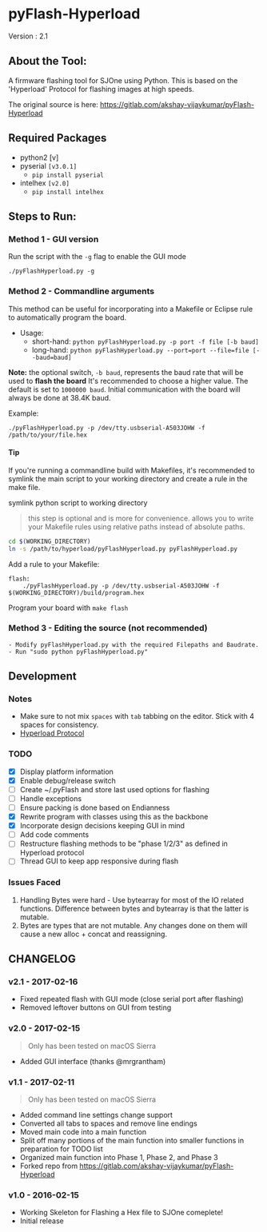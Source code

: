 # pyFlash-Hyperload
Version : 2.1

## About the Tool:
A firmware flashing tool for SJOne using Python. This is based on the 'Hyperload' Protocol for flashing images at high speeds.

The original source is here: https://gitlab.com/akshay-vijaykumar/pyFlash-Hyperload

## Required Packages

* python2   [v]
* pyserial `[v3.0.1]`
    - `pip install pyserial`
* intelhex `[v2.0]`
    - `pip install intelhex`

## Steps to Run:
### Method 1 - GUI version
Run the script with the `-g` flag to enable the GUI mode

```
./pyFlashHyperload.py -g
```

### Method 2 - Commandline arguments
This method can be useful for incorporating into a Makefile or Eclipse rule to automatically program the board. 

* Usage: 
    - short-hand: `python pyFlashHyperload.py -p port -f file [-b baud]`
    - long-hand: `python pyFlashHyperload.py --port=port --file=file [--baud=baud]`


**Note:** the optional switch, `-b baud`, represents the baud rate that will be used to **flash the board** It's recommended to choose a higher value. The default is set to `1000000 baud`. Initial communication with the board will always be done at 38.4K baud.

Example:
```
./pyFlashHyperload.py -p /dev/tty.usbserial-A503JOHW -f /path/to/your/file.hex
```

#### Tip
If you're running a commandline build with Makefiles, it's recommended to symlink the main script to your working directory and create a rule in the make file.  

symlink python script to working directory
> this step is optional and is more for convenience. allows you to write your Makefile rules using relative paths instead of absolute paths.

```bash
cd $(WORKING_DIRECTORY)
ln -s /path/to/hyperload/pyFlashHyperload.py pyFlashHyperload.py
```

Add a rule to your Makefile:

```make
flash:
    ./pyFlashHyperload.py -p /dev/tty.usbserial-A503JOHW -f $(WORKING_DIRECTORY)/build/program.hex
```

Program your board with `make flash`


### Method 3 - Editing the source (not recommended)
    - Modify pyFlashHyperload.py with the required Filepaths and Baudrate.
    - Run "sudo python pyFlashHyperload.py"

## Development

### Notes
* Make sure to not mix `spaces` with `tab` tabbing on the editor. Stick with 4 spaces for consistency.
* [Hyperload Protocol](http://www.socialledge.com/sjsu/index.php?title=Hyperload_Protocol)

### TODO

- [x] Display platform information
- [x] Enable debug/release switch
- [ ] Create ~/.pyFlash and store last used options for flashing
- [ ] Handle exceptions
- [ ] Ensure packing is done based on Endianness
- [x] Rewrite program with classes using this as the backbone
- [x] Incorporate design decisions keeping GUI in mind
- [ ] Add code comments
- [ ] Restructure flashing methods to be "phase 1/2/3" as defined in Hyperload protocol
- [ ] Thread GUI to keep app responsive during flash

### Issues Faced
1. Handling Bytes were hard - Use bytearray for most of the IO related functions. Difference between bytes and bytearray is that the latter is mutable. 
2. Bytes are types that are not mutable. Any changes done on them will cause a new alloc + concat and reassigning.

## CHANGELOG
### v2.1 - 2017-02-16
* Fixed repeated flash with GUI mode (close serial port after flashing)
* Removed leftover buttons on GUI from testing

### v2.0 - 2017-02-15
> Only has been tested on macOS Sierra

* Added GUI interface (thanks @mrgrantham)

### v1.1 - 2017-02-11
> Only has been tested on macOS Sierra

* Added command line settings change support
* Converted all tabs to spaces and remove line endings
* Moved main code into a main function 
* Split off many portions of the main function into smaller functions in preparation for TODO list
* Organized main function into Phase 1, Phase 2, and Phase 3
* Forked repo from https://gitlab.com/akshay-vijaykumar/pyFlash-Hyperload

### v1.0 - 2016-02-15
* Working Skeleton for Flashing a Hex file to SJOne comeplete!
* Initial release
